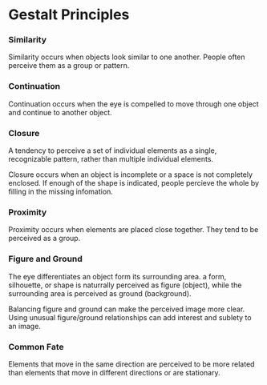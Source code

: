 # Gestalt Principles

### Similarity

Similarity occurs when objects look similar to one another. People often perceive them as a group or pattern.

### Continuation

Continuation occurs when the eye is compelled to move through one object and continue to another object.

### Closure

A tendency to perceive a set of individual elements as a single, recognizable pattern, rather than multiple individual elements.

Closure occurs when an object is incomplete or a space is not completely enclosed. If enough of the shape is indicated, people percieve the whole by filling in the missing infomation.

### Proximity

Proximity occurs when elements are placed close together. They tend to be perceived as a group.

### Figure and Ground

The eye differentiates an object form its surrounding area. a form, silhouette, or shape is naturrally perceived as figure \(object\), while the surrounding area is perceived as ground \(background\).

Balancing figure and ground can make the perceived image more clear. Using unusual figure/ground relationships can add interest and sublety to an image.

### Common Fate

Elements that move in the same direction are perceived to be more related than elements that move in different directions or are stationary.

